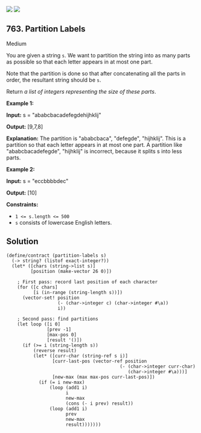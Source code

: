 [![](https://img.shields.io/github/stars/javadev/LeetCode-in-All?label=Stars&style=flat-square)](https://github.com/javadev/LeetCode-in-All)
[![](https://img.shields.io/github/forks/javadev/LeetCode-in-All?label=Fork%20me%20on%20GitHub%20&style=flat-square)](https://github.com/javadev/LeetCode-in-All/fork)

## 763\. Partition Labels

Medium

You are given a string `s`. We want to partition the string into as many parts as possible so that each letter appears in at most one part.

Note that the partition is done so that after concatenating all the parts in order, the resultant string should be `s`.

Return _a list of integers representing the size of these parts_.

**Example 1:**

**Input:** s = "ababcbacadefegdehijhklij"

**Output:** [9,7,8]

**Explanation:** The partition is "ababcbaca", "defegde", "hijhklij". This is a partition so that each letter appears in at most one part. A partition like "ababcbacadefegde", "hijhklij" is incorrect, because it splits s into less parts.

**Example 2:**

**Input:** s = "eccbbbbdec"

**Output:** [10]

**Constraints:**

*   `1 <= s.length <= 500`
*   `s` consists of lowercase English letters.

## Solution

```racket
(define/contract (partition-labels s)
  (-> string? (listof exact-integer?))
  (let* ([chars (string->list s)]
         [position (make-vector 26 0)])
    
    ; First pass: record last position of each character
    (for ([c chars]
          [i (in-range (string-length s))])
      (vector-set! position 
                   (- (char->integer c) (char->integer #\a))
                   i))
    
    ; Second pass: find partitions
    (let loop ([i 0]
               [prev -1]
               [max-pos 0]
               [result '()])
      (if (>= i (string-length s))
          (reverse result)
          (let* ([curr-char (string-ref s i)]
                 [curr-last-pos (vector-ref position 
                                          (- (char->integer curr-char) 
                                             (char->integer #\a)))]
                 [new-max (max max-pos curr-last-pos)])
            (if (= i new-max)
                (loop (add1 i)
                      i
                      new-max
                      (cons (- i prev) result))
                (loop (add1 i)
                      prev
                      new-max
                      result)))))))
```